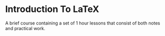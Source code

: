 # Introduction To LaTeX
A brief course containing a set of 1 hour lessons that consist of both notes and practical work.
